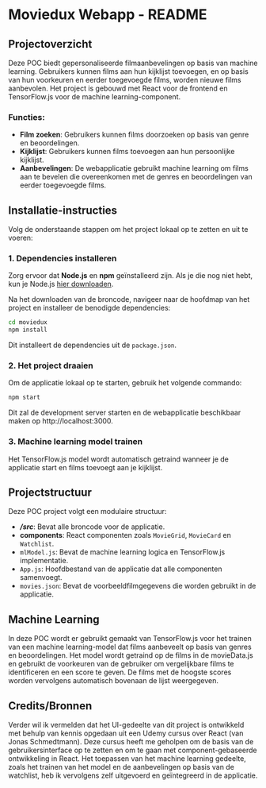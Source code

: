 # Moviedux Webapp - README

## Projectoverzicht

Deze POC biedt gepersonaliseerde filmaanbevelingen op basis van machine learning. Gebruikers kunnen films aan hun kijklijst toevoegen, en op basis van hun voorkeuren en eerder toegevoegde films, worden nieuwe films aanbevolen. Het project is gebouwd met React voor de frontend en TensorFlow.js voor de machine learning-component.

### Functies:

- **Film zoeken**: Gebruikers kunnen films doorzoeken op basis van genre en beoordelingen.
- **Kijklijst**: Gebruikers kunnen films toevoegen aan hun persoonlijke kijklijst.
- **Aanbevelingen**: De webapplicatie gebruikt machine learning om films aan te bevelen die overeenkomen met de genres en beoordelingen van eerder toegevoegde films.

## Installatie-instructies

Volg de onderstaande stappen om het project lokaal op te zetten en uit te voeren:

### 1. Dependencies installeren

Zorg ervoor dat **Node.js** en **npm** geïnstalleerd zijn. Als je die nog niet hebt, kun je Node.js [hier downloaden](https://nodejs.org/).

Na het downloaden van de broncode, navigeer naar de hoofdmap van het project en installeer de benodigde dependencies:

```bash
cd moviedux
npm install
```

Dit installeert de dependencies uit de `package.json`.

### 2. Het project draaien

Om de applicatie lokaal op te starten, gebruik het volgende commando:

```bash
npm start
```

Dit zal de development server starten en de webapplicatie beschikbaar maken op http://localhost:3000.

### 3. Machine learning model trainen

Het TensorFlow.js model wordt automatisch getraind wanneer je de applicatie start en films toevoegt aan je kijklijst.

## Projectstructuur

Deze POC project volgt een modulaire structuur:

- **_/src_**: Bevat alle broncode voor de applicatie.
- **components**: React componenten zoals `MovieGrid`, `MovieCard` en `Watchlist`.
- `mlModel.js`: Bevat de machine learning logica en TensorFlow.js implementatie.
- `App.js`: Hoofdbestand van de applicatie dat alle componenten samenvoegt.
- `movies.json`: Bevat de voorbeeldfilmgegevens die worden gebruikt in de applicatie.

## Machine Learning

In deze POC wordt er gebruikt gemaakt van TensorFlow.js voor het trainen van een machine learning-model dat films aanbeveelt op basis van genres en beoordelingen. Het model wordt getraind op de films in de movieData.js en gebruikt de voorkeuren van de gebruiker om vergelijkbare films te identificeren en een score te geven. De films met de hoogste scores worden vervolgens automatisch bovenaan de lijst weergegeven.

## Credits/Bronnen

Verder wil ik vermelden dat het UI-gedeelte van dit project is ontwikkeld met behulp van kennis opgedaan uit een Udemy cursus over React (van Jonas Schmedtmann). Deze cursus heeft me geholpen om de basis van de gebruikersinterface op te zetten en om te gaan met component-gebaseerde ontwikkeling in React. Het toepassen van het machine learning gedeelte, zoals het trainen van het model en de aanbevelingen op basis van de watchlist, heb ik vervolgens zelf uitgevoerd en geïntegreerd in de applicatie.
